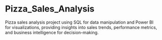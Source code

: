 # Pizza_Sales_Analysis
Pizza sales analysis project using SQL for data manipulation and Power BI for visualizations, providing insights into sales trends, performance metrics, and business intelligence for decision-making. 
